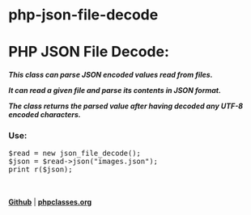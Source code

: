 php-json-file-decode
================

<div>
<h1>PHP JSON File Decode:</h1>
<h5>This class can parse JSON encoded values read from files.

It can read a given file and parse its contents in JSON format.

The class returns the parsed value after having decoded any UTF-8 encoded characters.</h5>
<h3>Use: </h3>
<pre>
$read = new json_file_decode();
$json = $read->json("images.json");
print_r($json);
</pre>
<br>
<br>
<a href="https://github.com/ManuDavila/php-json-file-decode" target="_blank"><strong>Github</strong></a> | <a href="http://www.phpclasses.org/browse/author/1255792.html" target="_blank"><strong>phpclasses.org</strong></a>
<br>
<br>
</div>
